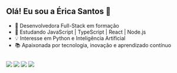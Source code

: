 ## Olá! Eu sou a Érica Santos 👋

- 🚀 Desenvolvedora Full-Stack em formação
- 📌 Estudando JavaScript | TypeScript | React | Node.js
- 💡 Interesse em Python e Inteligência Artificial
- 📚 Apaixonada por tecnologia, inovação e aprendizado contínuo

##
 
<div> 
 <a href="https://www.linkedin.com/in/ericatmsantos" target="_blank"><img src="https://img.shields.io/badge/-LinkedIn-%230077B5?style=for-the-badge&logo=linkedin&logoColor=white" target="_blank"></a> 
  <a href="https://instagram.com/ericatmsantos" target="_blank"><img src="https://img.shields.io/badge/-Instagram-%23E4405F?style=for-the-badge&logo=instagram&logoColor=white" target="_blank"></a>
  <a href="https://discord.gg/erica_tmsantos" target="_blank"><img src="https://img.shields.io/badge/Discord-7289DA?style=for-the-badge&logo=discord&logoColor=white" target="_blank"></a> 
  <a href = "mailto:erica.tiago@gmail.com"><img src="https://img.shields.io/badge/-Gmail-%23333?style=for-the-badge&logo=gmail&logoColor=white" target="_blank"></a>
  
  
</div>

<!--
<p>
<img 
      align="center" 
      alt="GitHub Stats" 
      height="150" 
      src="https://github-readme-stats.vercel.app/api/top-langs/?username=ericatmsantos&theme=dracula&layout=compact&custom_title=Tecnologias&langs_count=9" 
  />

</p>
--!>
